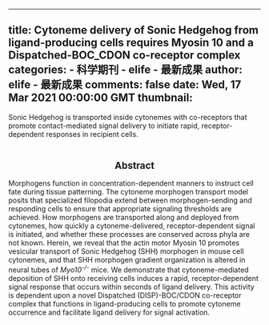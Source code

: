 
---
title: Cytoneme delivery of Sonic Hedgehog from ligand-producing cells requires Myosin 10 and a Dispatched-BOC_CDON co-receptor complex
categories: 
    - 科学期刊
    - elife - 最新成果
author: elife - 最新成果
comments: false
date: Wed, 17 Mar 2021 00:00:00 GMT
thumbnail: 
---

<div>   
Sonic Hedgehog is transported inside cytonemes with co-receptors that promote contact-mediated signal delivery to initiate rapid, receptor-dependent responses in recipient cells.
  <br><br><h2 style="font-size: 14pt"><center>Abstract</center></h2>
      <p class="paragraph">Morphogens function in concentration-dependent manners to instruct cell fate during tissue patterning. The cytoneme morphogen transport model posits that specialized filopodia extend between morphogen-sending and responding cells to ensure that appropriate signaling thresholds are achieved. How morphogens are transported along and deployed from cytonemes, how quickly a cytoneme-delivered, receptor-dependent signal is initiated, and whether these processes are conserved across phyla are not known. Herein, we reveal that the actin motor Myosin 10 promotes vesicular transport of Sonic Hedgehog (SHH) morphogen in mouse cell cytonemes, and that SHH morphogen gradient organization is altered in neural tubes of <i>Myo10<sup>-/-</sup></i> mice. We demonstrate that cytoneme-mediated deposition of SHH onto receiving cells induces a rapid, receptor-dependent signal response that occurs within seconds of ligand delivery. This activity is dependent upon a novel Dispatched (DISP)-BOC/CDON co-receptor complex that functions in ligand-producing cells to promote cytoneme occurrence and facilitate ligand delivery for signal activation.</p>




    
</div>
            